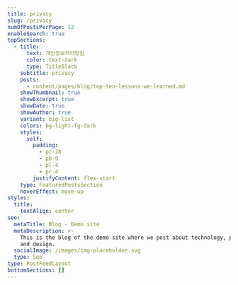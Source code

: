 ```yaml
---
title: privacy
slug: /privacy
numOfPostsPerPage: 12
enableSearch: true
topSections:
  - title:
      text: 개인정보처리방침
      color: text-dark
      type: TitleBlock
    subtitle: privacy
    posts:
      - content/pages/blog/top-ten-lessons-we-learned.md
    showThumbnail: true
    showExcerpt: true
    showDate: true
    showAuthor: true
    variant: big-list
    colors: bg-light-fg-dark
    styles:
      self:
        padding:
          - pt-28
          - pb-0
          - pl-4
          - pr-4
        justifyContent: flex-start
    type: FeaturedPostsSection
    hoverEffect: move-up
styles:
  title:
    textAlign: center
seo:
  metaTitle: Blog - Demo site
  metaDescription: >-
    This is the blog of the demo site where we post about technology, product,
    and design.
  socialImage: /images/img-placeholder.svg
  type: Seo
type: PostFeedLayout
bottomSections: []
---
```

